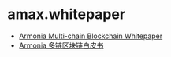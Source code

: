 # amax.whitepaper


* [Armonia Multi-chain Blockchain Whitepaper](amax.whitepaper-en.md) 
* [Armonia 多链区块链白皮书](amax.whitepaper-cn.md)